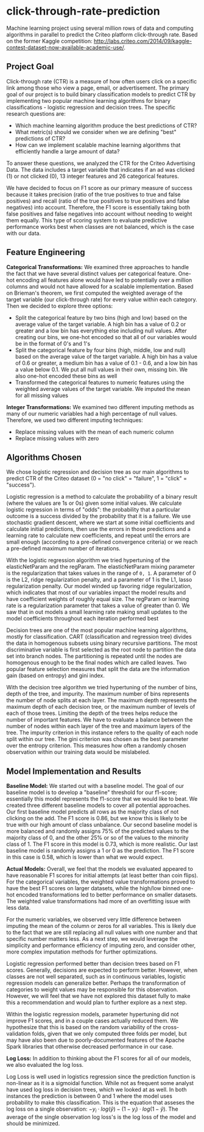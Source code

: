 # click-through-rate-prediction
Machine learning project using several million rows of data and computing algorithms in parallel to predict the Criteo platform click-through rate. Based on the former Kaggle competition: http://labs.criteo.com/2014/09/kaggle-contest-dataset-now-available-academic-use/.

## Project Goal
Click-through rate (CTR) is a measure of how often users click on a specific link among those who view a page, email, or advertisement. The primary goal of our project is to build binary classification models to predict CTR by implementing two popular machine learning algorithms for binary classifications - logistic regression and decision trees. The specific research questions are:
* Which machine learning algorithm produce the best predictions of CTR?
* What metric(s) should we consider when we are defining "best" predictions of CTR?
* How can we implement scalable machine learning algorithms that efficiently handle a large amount of data?

To answer these questions, we analyzed the CTR for the Criteo Advertising Data. The data includes a target variable that indicates if an ad was clicked (1) or not clicked (0), 13 integer features and 26 categorical features. 

We have decided to focus on F1 score as our primary measure of success because it takes precision (ratio of the true positives to true and false positives) and recall (ratio of the true positives to true positives and false negatives) into account. Therefore, the F1 score is essentially taking both false positives and false negatives into account without needing to weight them equally. This type of scoring system to evaluate predictive performance works best when classes are not balanced, which is the case with our data.


## Feature Engineering

**Categorical Transformations:**
We examined three approaches to handle the fact that we have several distinct values per categorical feature. One-hot encoding all features alone would have led to potentially over a million columns and would not have allowed for a scalable implementation. Based on Brieman's theorem, we first computed the weighted average of the target variable (our click-through rate) for every value within each category. Then we decided to explore three options:
* Split the categorical feature by two bins (high and low) based on the average value of the target variable. A high bin has a value of 0.2 or greater and a low bin has everything else including null values. After creating our bins, we one-hot encoded so that all of our variables would be in the format of 0's and 1's
* Split the categorical feature by four bins (high, middle, low and null) based on the average value of the target variable. A high bin has a value of 0.6 or greater, a medium bin has a value of 0.1 - 0.6, and a low bin has a value below 0.1. We put all null values in their own, missing bin. We also one-hot encoded these bins as well
* Transformed the categorical features to numeric features using the weighted average values of the target variable. We imputed the mean for all missing values

**Integer Transformations:**
We examined two different imputing methods as many of our numeric variables had a high percentage of null values. Therefore, we used two different imputing techniques:
* Replace missing values with the mean of each numeric column
* Replace missing values with zero


## Algorithms Chosen
We chose logistic regression and decision tree as our main algorithms to predict CTR of the Criteo dataset (0 = "no click" = "failure", 1 = "click" = "success"). 

Logistic regression is a method to calculate the probability of a binary result (where the values are 1s or 0s) given some initial values. We calculate logistic regression in terms of "odds": the probability that a particular outcome is a success divided by the probability that it is a failure. We use stochastic gradient descent, where we start at some initial coefficients and calculate initial predictions, then use the errors in those predictions and a learning rate to calculate new coefficients, and repeat until the errors are small enough (according to a pre-defined convergence criteria) or we reach a pre-defined maximum number of iterations. 

With the logistic regression algorithm we tried hypertuning of the elasticNetParam and the regParam. The elasticNetParam mixing parameter is the regularization that takes values in the range of `0, 1`. A parameter of 0 is the L2, ridge regularization penalty, and a parameter of 1 is the L1, lasso regularization penalty. Our model winded up favoring ridge regularization, which indicates that most of our variables impact the model results and have coefficient weights of roughly equal size. The regParam or learning rate is a regularization parameter that takes a value of greater than 0. We saw that in out models a small learning rate making small updates to the model coefficients throughout each iteration performed best

Decision trees are one of the most popular machine learning algorithms, mostly for classification. CART (classification and regression tree) divides the data in homogenous subsets using binary recursive partitions. The most discriminative variable is first selected as the root node to partition the data set into branch nodes. The partitioning is repeated until the nodes are homogenous enough to be the final nodes which are called leaves. Two popular feature selection measures that split the data are the information gain (based on entropy) and gini index.

With the decision tree algorithm we tried hypertuning of the number of bins, depth of the tree, and impurity. The maximum number of bins represents the number of node splits at each layer. The maximum depth represents the maximum depth of each decision tree, or the maximum number of levels of each of those trees. Limiting the depth of the trees helps reduce the number of important features. We have to evaluate a balance between the number of nodes within each layer of the tree and maximum layers of the tree. The impurity criterion in this instance refers to the quality of each node split within our tree. The gini criterion was chosen as the best parameter over the entropy criterion. This measures how often a randomly chosen observation within our training data would be mislabeled.


## Model Implementation and Results
**Baseline Model:**
We started out with a baseline model. The goal of our baseline model is to develop a "baseline" threshold for our f1-score; essentially this model represents the f1-score that we would like to beat. We created three different baseline models to cover all potential approaches. Our first baseline model predicts all rows as the majority class of not clicking on the add. The F1 score is 0.86, but we know this is likely to be true with our high amount of class unbalance. Our second baseline model is more balanced and randomly assigns 75% of the predicted values to the majority class of 0, and the other 25% or so of the values to the minority class of 1. The F1 score in this model is 0.73, which is more realistic. Our last baseline model is randomly assigns a 1 or 0 as the prediction. The F1 score in this case is 0.58, which is lower than what we would expect.

**Actual Models:**
Overall, we feel that the models we evaluated appeared to have reasonable F1 scores for initial attempts (at least better than coin flips). For the categorical variables, the weighted value transformations proved to have the best F1 scores on larger datasets, while the high/low binned one-hot encoded transformations led to better performance on smaller datasets. The weighted value transformations had more of an overfitting issue with less data.

For the numeric variables, we observed very little difference between imputing the mean of the column or zeros for all variables. This is likely due to the fact that we are still replacing all null values with one number and that specific number matters less. As a next step, we would leverage the simplicity and performance efficiency of imputing zero, and consider other, more complex imputation methods for further optimizations.

Logistic regression performed better than decision trees based on F1 scores. Generally, decisions are expected to perform better. However, when classes are not well separated, such as in continuous variables, logistic regression models can generalize better. Perhaps the transformation of categories to weight values may be responsible for this observation. However, we will feel that we have not explored this dataset fully to make this a recommendation and would plan to further explore as a next step.

Within the logistic regression models, parameter hypertuning did not improve F1 scores, and in a couple cases actually reduced them. We hypothesize that this is based on the random variability of the cross-validation folds, given that we only computed three folds per model, but may have also been due to poorly-documented features of the Apache Spark libraries that otherwise decreased performance in our case.

**Log Loss:**
In addition to thinking about the F1 scores for all of our models, we also evaluated the log loss.

Log Loss is well used in logistics regression since the prediction function is non-linear as it is a sigmoidal function. While not as frequent some analyst have used log loss in decision trees, which we looked at as well. In both instances the prediction is between 0 and 1 where the model uses probability to make this classification. This is the equation that asseses the log loss on a single observation: $-y_i \cdot log (\hat{y}) - (1 - y_i) \cdot log (1-\hat{y})$. The average of the single observation log loss's is the log loss of the model and should be minimized.
